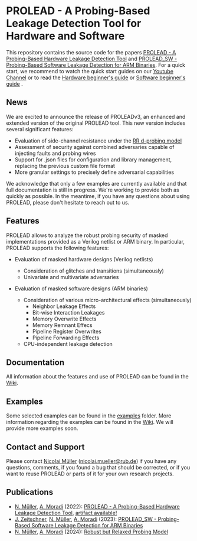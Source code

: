 # PROLEAD - A Probing-Based Leakage Detection Tool for Hardware and Software
This repository contains the source code for the papers <a href="https://tches.iacr.org/index.php/TCHES/article/view/9822">PROLEAD - A Probing-Based Hardware Leakage Detection Tool</a> and <a href="https://eprint.iacr.org/2023/034.pdf">PROLEAD_SW - Probing-Based Software Leakage Detection for ARM Binaries</a>.
For a quick start, we recommend to watch the quick start guides on our <a href="https://www.youtube.com/channel/UCTCuC2NMxaFPtDb4yGHHwTg">Youtube Channel</a> or to read the <a href="https://github.com/ChairImpSec/PROLEAD/wiki/Hardware-beginner's-guide">Hardware beginner's guide</a> or <a href="https://github.com/ChairImpSec/PROLEAD/wiki/Software-beginner's-guide">Software beginner's guide</a> .

## News
We are excited to announce the release of PROLEADv3, an enhanced and extended version of the original PROLEAD tool. This new version includes several significant features:
- Evaluation of side-channel resistance under the <a href="https://eprint.iacr.org/2024/1277.pdf">RR d-probing model</a>
- Assessment of security against combined adversaries capable of injecting faults and probing wires
- Support for .json files for configuration and library management, replacing the previous custom file format
- More granular settings to precisely define adversarial capabilities

We acknowledge that only a few examples are currently available and that full documentation is still in progress. We're working to provide both as quickly as possible. In the meantime, if you have any questions about using PROLEAD, please don't hesitate to reach out to us.

## Features
PROLEAD allows to analyze the robust probing security of masked implementations provided as a Verilog netlist or ARM binary. In particular, PROLEAD supports the following features:

- Evaluation of masked hardware designs (Verilog netlists)
  - Consideration of glitches and transitions (simultaneously) 
  - Univariate and multivariate adversaries
  
- Evaluation of masked software designs (ARM binaries)  
  - Consideration of various micro-architectural effects (simultaneously)
    - Neighbor Leakage Effects
    - Bit-wise Interaction Leakages
    - Memory Overwrite Effects
    - Memory Remnant Effecs
    - Pipeline Register Overwrites
    - Pipeline Forwarding Effects
  - CPU-independent leakage detection  

## Documentation
All information about the features and use of PROLEAD can be found in the <a href="https://github.com/ChairImpSec/PROLEAD/wiki">Wiki</a>.

## Examples
Some selected examples can be found in the <a href="https://github.com/ChairImpSec/PROLEAD/tree/main/examples">examples</a> folder. More information regarding the examples can be found in the <a href="https://github.com/ChairImpSec/PROLEAD/wiki/Examples">Wiki</a>. We will provide more examples soon.

## Contact and Support
Please contact <a href="https://github.com/nicolaimueller">Nicolai Müller</a> (nicolai.mueller@rub.de) if you have any questions, comments, if you found a bug that should be corrected, or if you want to reuse PROLEAD or parts of it for your own research projects.

## Publications 
- <a href="https://github.com/nicolaimueller">N. Müller</a>, <a href="https://github.com/amircrypto001">A. Moradi</a> (2022): <a href="https://tches.iacr.org/index.php/TCHES/article/view/9822">PROLEAD - A Probing-Based Hardware Leakage Detection Tool</a>, <a href="https://artifacts.iacr.org/tches/2022/a19">artifact available!</a>
- <a href="https://github.com/JannikZeitschner">J. Zeitschner</a>, <a href="https://github.com/nicolaimueller">N. Müller</a>, <a href="https://github.com/amircrypto001">A. Moradi</a> (2023): <a href="https://tches.iacr.org/index.php/TCHES/article/view/10968">PROLEAD_SW - Probing-Based Software Leakage Detection for ARM Binaries</a>
- <a href="https://github.com/nicolaimueller">N. Müller</a>, <a href="https://github.com/amircrypto001">A. Moradi</a> (2024): <a href="https://eprint.iacr.org/2024/1277.pdf">Robust but Relaxed Probing Model</a>

